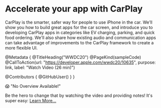 # Accelerate your app with CarPlay

CarPlay is the smarter, safer way for people to use iPhone in the car. We’ll show you how to build great apps for the car screen, and introduce you to developing CarPlay apps in categories like EV charging, parking, and quick food ordering. We'll also share how existing audio and communication apps can take advantage of improvements to the CarPlay framework to create a more flexible UI.

@Metadata {
   @TitleHeading("WWDC20")
   @PageKind(sampleCode)
   @CallToAction(url: "https://developer.apple.com/wwdc20/10635", purpose: link, label: "Watch Video (26 min)")

   @Contributors {
      @GitHubUser(<replace this with your GitHub handle>)
   }
}

😱 "No Overview Available!"

Be the hero to change that by watching the video and providing notes! It's super easy:
 [Learn More…](https://wwdcnotes.github.io/WWDCNotes/documentation/wwdcnotes/contributing)
